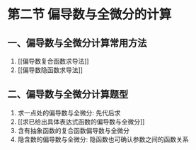 # 第二节 偏导数与全微分的计算

## 一、偏导数与全微分计算常用方法

1. [[偏导数复合函数求导法]]
2. [[偏导数隐函数求导法]]

## 二、偏导数与全微分计算题型

1. 求一点处的偏导数与全微分: 先代后求
2. [[求已给出具体表达式函数的偏导数与全微分]]
3. 含有抽象函数的复合函数偏导数与全微分
4. 隐含数的偏导数与全微分: 隐函数也可确认参数之间的函数关系

